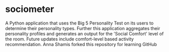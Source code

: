 # sociometer
A Python application that uses the Big 5 Personality Test on its users to determine their personality types. Further this application aggregates their personality profiles and generates an output for the 'Social Comfort' level of the room. Future updates include comfort-level based activity recommendation.
Anna Shamis forked this repository for learning GitHub
